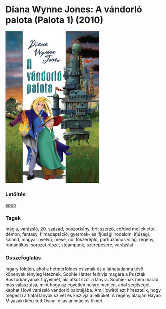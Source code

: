 # <a name="id_1413">Diana Wynne Jones: A vándorló palota (Palota 1) (2010)</a>
<img src="https://github.com/BercziSandor/calibre_lib/raw/main/libs/main/Diana%20Wynne%20Jones/A%20vandorlo%20palota%20%281413%29/cover.jpg" alt="cover" width="300"/>

### Letöltés
[epub](https://github.com/BercziSandor/calibre_lib/raw/main/libs/main/Diana%20Wynne%20Jones/A%20vandorlo%20palota%20%281413%29/A%20vandorlo%20palota%20-%20Diana%20Wynne%20Jones.epub)

### Tagek
mágia, varázsló, 20. század, boszorkány, brit szerző, cd/dvd melléklettel, démon, fantasy, filmadaptáció, gyermek- és ifjúsági irodalom, ifjúsági, kaland, magyar nyelvű, mese, női főszereplő, párhuzamos világ, regény, romantikus, sorozat része, steampunk, szerepcsere, varázslat

### Összefoglalás
<p class="description">Ingary földjén, ahol a hétmérföldes csizmák és a láthatatlanná tévő köpenyek tényleg léteznek, Sophie Hatter felhívja magára a Puszták Boszorkányának figyelmét, aki átkot szór a lányra. Sophie-nak nem marad más választása, mint hogy az egyetlen helyre menjen, ahol segítséget kaphat Howl varázsló vándorló palotájába. Ám Howlról azt híresztelik, hogy megeszi a fiatal lányok szívét és kiszívja a lelküket. A regény alapján Hayao Miyazaki készített Oscar-díjas animációs filmet.</p>


